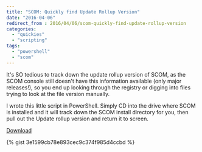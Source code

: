 ```yaml
---
title: "SCOM: Quickly find Update Rollup Version"
date: "2016-04-06"
redirect_from : 2016/04/06/scom-quickly-find-update-rollup-version
categories: 
  - "quickies"
  - "scripting"
tags: 
  - "powershell"
  - "scom"
---
```


It's SO tedious to track down the update rollup version of SCOM, as the SCOM console still doesn't have this information available (only major releases!), so you end up looking through the registry or digging into files trying to look at the file version manually.

I wrote this little script in PowerShell. Simply CD into the drive where SCOM is installed and it will track down the SCOM install directory for you, then pull out the Update rollup version and return it to screen.

[Download](https://gist.github.com/1RedOne/3e1599cb78e893cec9c374f985d4ccbd)

{% gist 3e1599cb78e893cec9c374f985d4ccbd %}